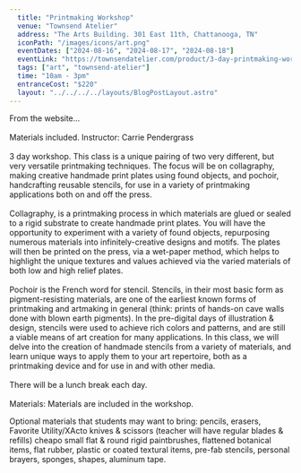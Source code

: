 ```yaml
---
  title: "Printmaking Workshop"
  venue: "Townsend Atelier"
  address: "The Arts Building. 301 East 11th, Chattanooga, TN"
  iconPath: "/images/icons/art.png"
  eventDates: ["2024-08-16", "2024-08-17", "2024-08-18"]
  eventLink: "https://townsendatelier.com/product/3-day-printmaking-workshop-pochoir-meets-collagraphy/"
  tags: ["art", "townsend-atelier"]
  time: "10am - 3pm"
  entranceCost: "$220"
  layout: "../../../../layouts/BlogPostLayout.astro"
---
```


From the website...
<br><br>
Materials included.
Instructor:  Carrie Pendergrass
<br><br>
3 day workshop. This class is a unique pairing of two very different, but very versatile printmaking techniques. The focus will be on collagraphy, making creative handmade print plates using found objects, and pochoir, handcrafting reusable stencils, for use in a variety of printmaking applications both on and off the press.
<br><br>
Collagraphy, is a printmaking process in which materials are glued or sealed to a rigid substrate to create handmade print plates. You will have the opportunity to experiment with a variety of found objects, repurposing numerous materials into infinitely-creative designs and motifs. The plates will then be printed on the press, via a wet-paper method, which helps to highlight the unique textures and values achieved via the varied materials of both low and high relief plates.
<br><br>
Pochoir is the French word for stencil. Stencils, in their most basic form as pigment-resisting materials, are one of the earliest known forms of printmaking and artmaking in general (think: prints of hands-on cave walls done with blown earth pigments). In the pre-digital days of illustration & design, stencils were used to achieve rich colors and patterns, and are still a viable means of art creation for many applications. In this class, we will delve into the creation of handmade stencils from a variety of materials, and learn unique ways to apply them to your art repertoire, both as a printmaking device and for use in and with other media.
<br><br>
There will be a lunch break each day.
<br><br>
Materials: Materials are included in the workshop.

Optional materials that students may want to bring:   pencils, erasers, Favorite Utility/XActo knives & scissors (teacher will have regular blades & refills) cheapo small flat & round rigid paintbrushes, flattened botanical items, flat rubber, plastic or coated textural items, pre-fab stencils, personal brayers, sponges, shapes, aluminum tape.